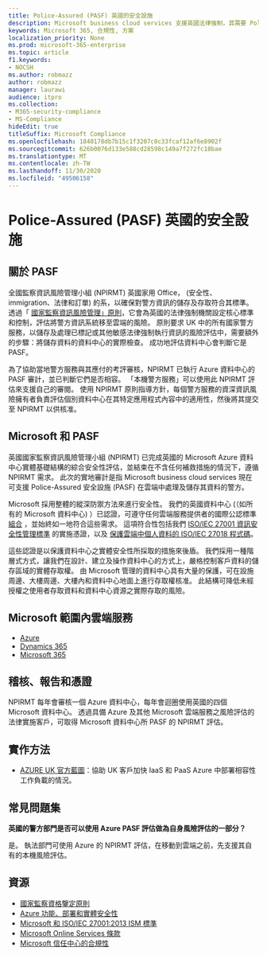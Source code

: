 ```yaml
---
title: Police-Assured (PASF) 英國的安全設施
description: Microsoft business cloud services 支援英國法律強制，其需要 Police-Assured 安全的設施才能處理及儲存在雲端中的資料。
keywords: Microsoft 365, 合規性, 方案
localization_priority: None
ms.prod: microsoft-365-enterprise
ms.topic: article
f1.keywords:
- NOCSH
ms.author: robmazz
author: robmazz
manager: laurawi
audience: itpro
ms.collection:
- M365-security-compliance
- MS-Compliance
hideEdit: true
titleSuffix: Microsoft Compliance
ms.openlocfilehash: 1840178db7b15c1f3207c0c33fcaf12af6e8902f
ms.sourcegitcommit: 626b0076d133e588cd28598c149a7f272fc18bae
ms.translationtype: MT
ms.contentlocale: zh-TW
ms.lasthandoff: 11/30/2020
ms.locfileid: "49506158"
---
```

# <a name="police-assured-secure-facilities-pasf-united-kingdom"></a>Police-Assured (PASF) 英國的安全設施

## <a name="about-pasf"></a>關於 PASF

全國監察資訊風險管理小組 (NPIRMT) 英國家用 Office， (安全性、immigration、法律和訂單) 的系，以確保對警方資訊的儲存及存取符合其標準。 透過「 [國家監察資訊風險管理」原則](http://library.college.police.uk/docs/APP-National-Policing-Information-Risk-Management-Policy.pdf)，它會為英國的法律強制機關設定核心標準和控制，評估將警方資訊系統移至雲端的風險。 原則要求 UK 中的所有國家警方服務，以儲存及處理已標記或其他敏感法律強制執行資訊的風險評估中，需要額外的步驟：將儲存資料的資料中心的實際檢查。 成功地評估資料中心會判斷它是 PASF。

為了協助當地警方服務與其應付的考評審核，NPIRMT 已執行 Azure 資料中心的 PASF 審計，並已判斷它們是否相容。 「本機警方服務」可以使用此 NPIRMT 評估來支援自己的審閱。 使用 NPIRMT 原則指導方針，每個警方服務的資深資訊風險擁有者負責評估個別資料中心在其特定應用程式內容中的適用性，然後將其提交至 NPIRMT 以供核准。

## <a name="microsoft-and-pasf"></a>Microsoft 和 PASF

英國國家監察資訊風險管理小組 (NPIRMT) 已完成英國的 Microsoft Azure 資料中心實體基礎結構的綜合安全性評估，並結束在不含任何補救措施的情況下，遵循 NPIRMT 需求。 此次的實地審計是指 Microsoft business cloud services 現在可支援 Police-Assured 安全設施 (PASF) 在雲端中處理及儲存其資料的警方。

Microsoft 採用整體的縱深防禦方法來進行安全性。 我們的英國資料中心 (（如所有的 Microsoft 資料中心) ）已認證，可遵守任何雲端服務提供者的國際公認標準 [組合](https://azure.microsoft.com/overview/trusted-cloud/) ，並始終如一地符合這些需求。 這項符合性包括我們 [ISO/IEC 27001 資訊安全性管理標準](offering-iso-27001.md) 的實施憑證，以及 [保護雲端中個人資料的 ISO/IEC 27018 程式碼](offering-iso-27018.md)。

這些認證是以保護資料中心之實體安全性所採取的措施來後盾。 我們採用一種階層式方式，讓我們在設計、建立及操作資料中心的方式上，嚴格控制客戶資料的儲存區域的實體存取權。 由 Microsoft 管理的資料中心具有大量的保護，可在設施周邊、大樓周邊、大樓內和資料中心地面上進行存取權核准。 此結構可降低未經授權之使用者存取資料和資料中心資源之實際存取的風險。

## <a name="microsoft-in-scope-cloud-services"></a>Microsoft 範圍內雲端服務

- [Azure](https://gallery.technet.microsoft.com/Overview-of-Azure-c1be3942)
- [Dynamics 365](https://download.microsoft.com/download/E/1/9/E1977163-7A86-4812-AC18-C03ADC958AAF/Microsoft_Dynamics_365_Cloud_Service_Compliance_Datasheet.pdf)
- [Microsoft 365](https://servicetrust.microsoft.com/ViewPage/TrustDocuments?command=Download&downloadType=Document&downloadId=9f756cce-b15d-45a9-94d7-6a583dee4401&docTab=6d000410-c9e9-11e7-9a91-892aae8839ad_Compliance_Guides)

## <a name="audits-reports-and-certificates"></a>稽核、報告和憑證

NPIRMT 每年會審核一個 Azure 資料中心，每年會迴圈使用英國的四個 Microsoft 資料中心。 透過具備 Azure 及其他 Microsoft 雲端服務之風險評估的法律實施客戶，可取得 Microsoft 資料中心所 PASF 的 NPIRMT 評估。

## <a name="how-to-implement"></a>實作方法

- [AZURE UK 官方藍圖](https://servicetrust.microsoft.com/ViewPage/UKBlueprints)：協助 UK 客戶加快 IaaS 和 PaaS Azure 中部署相容性工作負載的情況。

## <a name="frequently-asked-questions"></a>常見問題集

**英國的警方部門是否可以使用 Azure PASF 評估做為自身風險評估的一部分？**

是。 執法部門可使用 Azure 的 NPIRMT 評估，在移動到雲端之前，先支援其自有的本機風險評估。

## <a name="resources"></a>資源

- [國家監察資格鑒定原則](http://library.college.police.uk/docs/APP-National-Policing-Accreditation-Policy-2013.pdf)
- [Azure 功能、部署和實體安全性](https://azure.microsoft.com/blog/azure-layered-approach-to-physical-security/)
- [Microsoft 和 ISO/IEC 27001:2013 ISM 標準](offering-iso-27001.md)
- [Microsoft Online Services 條款](https://www.microsoftvolumelicensing.com/DocumentSearch.aspx?Mode=3&DocumentTypeId=31)
- [Microsoft 信任中心的合規性](https://www.microsoft.com/trust-center/compliance/compliance-overview)
